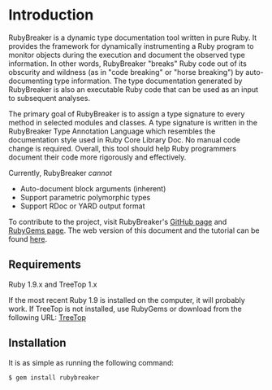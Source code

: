 # Introduction

RubyBreaker is a dynamic type documentation tool written in pure Ruby. It
provides the framework for dynamically instrumenting a Ruby program to
monitor objects during the execution and document the observed type
information. In other words, RubyBreaker "breaks" Ruby code out of its
obscurity and wildness (as in "code breaking" or "horse breaking") by
auto-documenting type information. The type documentation generated by
RubyBreaker is also an executable Ruby code that can be used as an input to
subsequent analyses.  

The primary goal of RubyBreaker is to assign a type signature to every
method in selected modules and classes. A type signature is written in the
RubyBreaker Type Annotation Language which resembles the documentation style
used in Ruby Core Library Doc. No manual code change is required.  Overall,
this tool should help Ruby programmers document their code more rigorously
and effectively.

Currently, RubyBreaker *cannot*

* Auto-document block arguments (inherent)
* Support parametric polymorphic types
* Support RDoc or YARD output format

To contribute to the project, visit RubyBreaker's
[GitHub page](http://github.com/rockalizer/rubybreaker) and 
[RubyGems page](http://rubygems.org/gems/rubybreaker). The web version of
this document and the tutorial can be found 
[here](http://rockalizer.webfactional.com/projects/rubybreaker).

## Requirements

Ruby 1.9.x and TreeTop 1.x

If the most recent Ruby 1.9 is installed on the computer, it will probably
work. If TreeTop is not installed, use RubyGems or download from the
following URL: [TreeTop](http://treetop.rubyforge.org/)

## Installation

It is as simple as running the following command:

    $ gem install rubybreaker

